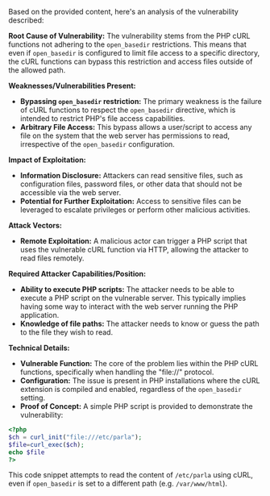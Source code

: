 Based on the provided content, here's an analysis of the vulnerability described:

**Root Cause of Vulnerability:**
The vulnerability stems from the PHP cURL functions not adhering to the `open_basedir` restrictions. This means that even if `open_basedir` is configured to limit file access to a specific directory, the cURL functions can bypass this restriction and access files outside of the allowed path.

**Weaknesses/Vulnerabilities Present:**
- **Bypassing `open_basedir` restriction:** The primary weakness is the failure of cURL functions to respect the `open_basedir` directive, which is intended to restrict PHP's file access capabilities.
- **Arbitrary File Access:** This bypass allows a user/script to access any file on the system that the web server has permissions to read, irrespective of the `open_basedir` configuration.

**Impact of Exploitation:**
- **Information Disclosure:** Attackers can read sensitive files, such as configuration files, password files, or other data that should not be accessible via the web server.
- **Potential for Further Exploitation:** Access to sensitive files can be leveraged to escalate privileges or perform other malicious activities.

**Attack Vectors:**
- **Remote Exploitation:** A malicious actor can trigger a PHP script that uses the vulnerable cURL function via HTTP, allowing the attacker to read files remotely.

**Required Attacker Capabilities/Position:**
- **Ability to execute PHP scripts:** The attacker needs to be able to execute a PHP script on the vulnerable server. This typically implies having some way to interact with the web server running the PHP application.
- **Knowledge of file paths:** The attacker needs to know or guess the path to the file they wish to read.

**Technical Details:**
- **Vulnerable Function:** The core of the problem lies within the PHP cURL functions, specifically when handling the "file://" protocol.
- **Configuration:** The issue is present in PHP installations where the cURL extension is compiled and enabled, regardless of the `open_basedir` setting.
- **Proof of Concept:** A simple PHP script is provided to demonstrate the vulnerability:
```php
<?php
$ch = curl_init("file:///etc/parla");
$file=curl_exec($ch);
echo $file
?>
```
This code snippet attempts to read the content of `/etc/parla` using cURL, even if `open_basedir` is set to a different path (e.g. `/var/www/html`).